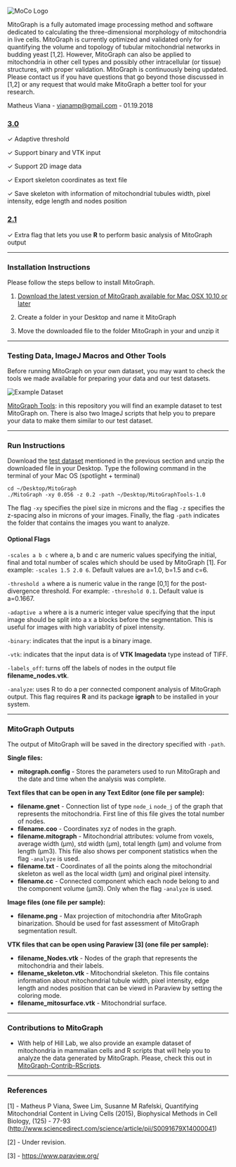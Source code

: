 ![MoCo Logo](doc/mitograph.png?raw=true)

MitoGraph is a fully automated image processing method and software dedicated to calculating the three-dimensional morphology of mitochondria in live cells. MitoGraph is currently optimized and validated only for quantifying the volume and topology of tubular mitochondrial networks in budding yeast [1,2]. However, MitoGraph can also be applied to mitochondria in other cell types and possibly other intracellular (or tissue) structures, with proper validation. MitoGraph is continuously being updated. Please contact us if you have questions that go beyond those discussed in [1,2] or any request that would make MitoGraph a better tool for your research.

Matheus Viana - vianamp@gmail.com - 01.19.2018

### [3.0](https://github.com/vianamp/MitoGraph/releases/tag/v3.0)

✓ Adaptive threshold

✓ Support binary and VTK input

✓ Support 2D image data

✓ Export skeleton coordinates as text file

✓ Save skeleton with information of mitochondrial tubules width, pixel intensity, edge length and nodes position

### [2.1](https://github.com/vianamp/MitoGraph/releases/tag/v2.1)

✓ Extra flag that lets you use __R__ to perform basic analysis of MitoGraph output

---

### Installation Instructions

Please follow the steps bellow to install MitoGraph.

1. [Download the latest version of MitoGraph available for Mac OSX 10.10 or later](https://github.com/vianamp/MitoGraph/releases/download/v3.0/MitoGraph-OSX-10.12.zip)

2. Create a folder in your Desktop and name it MitoGraph

3. Move the downloaded file to the folder MitoGraph in your and unzip it

---

### Testing Data, ImageJ Macros and Other Tools

Before running MitoGraph on your own dataset, you may want to check the tools we made available for preparing your data and our test datasets.

![Example Dataset](https://sites.google.com/site/vianamp/_/rsrc/1418664353567/mitograph/mitoexamples.png)

[MitoGraph Tools](https://github.com/vianamp/MitoGraphTools/blob/master/README.md): in this repository you will find an example dataset to test MitoGraph on. There is also two ImageJ scripts that help you to prepare your data to make them similar to our test dataset.

---

### Run Instructions

Download the [test dataset](https://github.com/vianamp/MitoGraphTools/blob/master/README.md) mentioned in the previous section and unzip the downloaded file in your Desktop. Type the following command in the terminal of your Mac OS (spotlight + terminal)

```shell
cd ~/Desktop/MitoGraph
./MitoGraph -xy 0.056 -z 0.2 -path ~/Desktop/MitoGraphTools-1.0
```

The flag `-xy` specifies the pixel size in microns and the flag `-z` specifies the z-spacing also in microns of your images. Finally, the flag `-path` indicates the folder that contains the images you want to analyze.

#### Optional Flags

`-scales a b c` where a, b and c are numeric values specifying the initial, final and total number of scales which should be used by MitoGraph [1]. For example: `-scales 1.5 2.0 6`. Default values are a=1.0, b=1.5 and c=6.

`-threshold a` where a is numeric value in the range [0,1] for the post-divergence threshold. For example: `-threshold 0.1`. Default value is a=0.1667.

`-adaptive a` where a is a numeric integer value specifying that the input image should be split into a x a blocks before the segmentation. This is useful for images with high variablity of pixel intensity.

`-binary`: indicates that the input is a binary image. 

`-vtk`: indicates that the input data is of __VTK Imagedata__ type instead of TIFF.

`-labels_off`: turns off the labels of nodes in the output file __filename_nodes.vtk__.

`-analyze`: uses R to do a per connected component analysis of MitoGraph output. This flag requires __R__ and its package __igraph__ to be installed in your system.

---

### MitoGraph Outputs

The output of MitoGraph will be saved in the directory specified with `-path`.

**Single files:**

* __mitograph.config__ - Stores the parameters used to run MitoGraph and the date and time when the analysis was complete.

**Text files that can be open in any Text Editor (one file per sample):**

* __filename.gnet__ - Connection list of type `node_i` `node_j` of the graph that represents the mitochondria. First line of this file gives the total number of nodes.
* __filename.coo__ - Coordinates xyz of nodes in the graph.
* __filename.mitograph__ - Mitochondrial attributes: volume from voxels, average width (µm), std width (µm),  total length (µm) and volume from length (µm3). This file also shows per component statistics when the flag `-analyze` is used.
* __filename.txt__ - Coordinates of all the points along the mitochondrial skeleton as well as the local width (µm) and original pixel intensity.
* __filename.cc__ - Connected component which each node belong to and the component volume (µm3). Only when the flag `-analyze` is used.

**Image files (one file per sample):**

* __filename.png__ - Max projection of mitochondria after MitoGraph binarization. Should be used for fast assessment of MitoGraph segmentation result.

**VTK files that can be open using Paraview [3] (one file per sample):**

* __filename_Nodes.vtk__ - Nodes of the graph that represents the mitochondria and their labels.
* __filename_skeleton.vtk__ - Mitochondrial skeleton. This file contains information about mitochondrial tubule width, pixel intensity, edge length and nodes position that can be viewd in Paraview by setting the coloring mode.
* __filename_mitosurface.vtk__ - Mitochondrial surface.

---

### Contributions to MitoGraph

* With help of Hill Lab, we also provide an example dataset of mitochondria in mammalian cells and R scripts that will help you to analyze the data generated by MitoGraph. Please, check this out in [MitoGraph-Contrib-RScripts](https://github.com/Hill-Lab/MitoGraph-Contrib-RScripts).

---

### References

[1] - Matheus P Viana, Swee Lim, Susanne M Rafelski, Quantifying Mitochondrial Content in Living Cells (2015), Biophysical Methods in Cell Biology, (125) - 77-93 (http://www.sciencedirect.com/science/article/pii/S0091679X14000041)

[2] - Under revision.

[3] - https://www.paraview.org/
